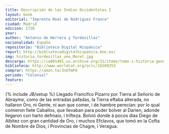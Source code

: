 ```yaml
---
title: Descripción de las Indias Occidentales I
layout: book
editorial: "Imprenta Real de Rodríguez Franco"
ciudad: Madrid
edicion: 1720
year: 
author: "Antonio de Herrera y Tordesillas"
nacionalidad: España
repositorio: "Biblioteca Digital Hispánica"
repurl: http://bibliotecadigitalhispanica.bne.es/
img: historia_tordesillas_uno_Morel.jpg
descarga: https://ia601401.us.archive.org/21/items/tomo-i-historia-general-de-los-hechos-de-los-castellanos-en-las-islas-i-tierra-f/Tomo%20I%20Historia%20general%20de%20los%20hechos%20de%20los%20castellanos%20en%20las%20islas%20i%20tierra%20firme%20del%20mar%20oc%C3%A9ano%20I.pdf
biblioteca: http://www.worldcat.org/oclc/16109253
comprar: https://amzn.to/3nGTmPd
periodo: "Colonial"
feature: 
---
```

{% include JB/setup %}
Llegado Francifco Pizarro por Tierra al Señorío de Abrayme, como de las
entradas pafadas, la Tierra eftaba alterada, no hallaron Oro, ni Gente, ni aun que comer, i de hambre perecían: por lo qual comieron fiete Caballos, que llevaban para poder bolver al Darien, adonde llegaron con harto defmaio, i trifteza. Bolvió donde á pocos días Diego de Albitez con gran cantidad de Oro, i muchos Efclavos, que tomó en la Cofta de Nombre de Dios, i Provincias de Chagre, i Veragua.
